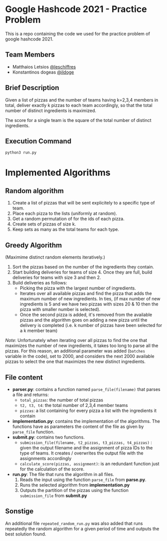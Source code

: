 # Google Hashcode 2021 - Practice Problem
This is a repo containing the code we used for the practice problem of google hashcode 2021.

## Team Members
- Matthaios Letsios [@leschiffres](https://github.com/leschiffres)
- Konstantinos dogeas [@ildoge](https://github.com/ildoge)

## Brief Description

Given a list of pizzas and the number of teams  having k=2,3,4 members in total, deliver exactly k pizzas to each team accordingly, so that the total number of distinct ingredients is maximized.

The score for a single team is the square of the total number of distinct ingredients.

## Execution Command
`python3 run.py`

# Implemented Algorithms

## Random algorithm

1. Create a list of pizzas that will be sent explicitely to a specific type of team.
2. Place each pizza to the lists (uniformly at random).
3. Get a random permutation of for the ids of each pizza.
4. Create sets of pizzas of size k.
5. Keep sets as many as the total teams for each type.

## Greedy Algorithm 
(Maximime distinct random elements iteratively.)

1. Sort the pizzas based on the number of the ingredients they contain.
2. Start building deliveries for teams of size 4. Once they are full, build deliveries for teams with size 3 and then 2.
3. Build deliveries as follows: 
	- Picking the pizza with the largest number of ingredients.
	- Iterates over all available pizzas and find the pizza that adds the maximum number of new ingredients. In ties, (if max number of new ingredients is 5 and we have two pizzas with sizes 20 & 10 then the pizza with smaller number is selected).
	- Once the second pizza is added, it's removed from the available pizzas and the algorithm goes on adding a new pizza until the delivery is completed (i.e. k number of pizzas have been selected for a k member team)

*Note*: Unfortunately when iterating over all pizzas to find the one that maximizes the number of new ingredients, it takes too long to parse all the pizzas. For this reason, an additional parameter was added (`batches` variable in the code), set to 2000, and considers the next 2000 available pizzas to select the one that maximizes the new distinct ingredients.

## File content
- **parser.py**: contains a function named `parse_file(filename)` that parses a file and returns:
	- `total_pizzas`: the number of total pizzas
	- `t2, t3, t4`: the total number of 2,3,4 member teams
	- `pizzas`: a list containing for every pizza a list with the ingredients it contain
- **implementation.py**: contains the implementation of the algorithms. The functions have as parameters the content of the file as given by `parse_file` function.
- **submit.py**: contains two functions.
	- `submission_file(filename, t2_pizzas, t3_pizzas, t4_pizzas)` : given the output filename and the assignment of pizza IDs to the type of teams. It creates / overwrites the output file with the assignments accordingly
	- `calculate_score(pizzas, assignment)`: is an redundant function just for the calculation of the score.
- **run.py**: The file that runs the algorithm in all files.
	1. Reads the input using the function `parse_file` from **parse.py**.
	2. Runs the selected algorithm from **implementation.py**
	3. Outputs the partition of the pizzas using the function `submission_file` from **submit.py**


## Sonstige
An additional file `repeated_random_run.py` was also added that runs repeatedly the random algorithm for a given period of time and outputs the best solution found.